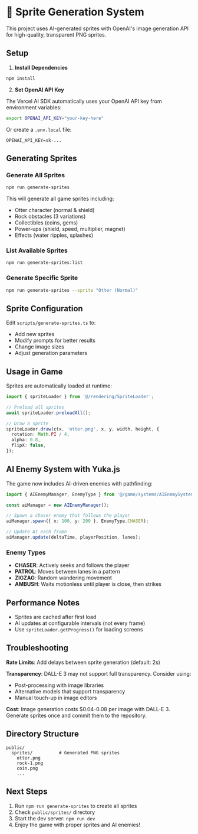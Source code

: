 # 🎨 Sprite Generation System

This project uses AI-generated sprites with OpenAI's image generation API for high-quality, transparent PNG sprites.

## Setup

1. **Install Dependencies**
```bash
npm install
```

2. **Set OpenAI API Key**

The Vercel AI SDK automatically uses your OpenAI API key from environment variables:

```bash
export OPENAI_API_KEY="your-key-here"
```

Or create a `.env.local` file:
```
OPENAI_API_KEY=sk-...
```

## Generating Sprites

### Generate All Sprites
```bash
npm run generate-sprites
```

This will generate all game sprites including:
- Otter character (normal & shield)
- Rock obstacles (3 variations)
- Collectibles (coins, gems)
- Power-ups (shield, speed, multiplier, magnet)
- Effects (water ripples, splashes)

### List Available Sprites
```bash
npm run generate-sprites:list
```

### Generate Specific Sprite
```bash
npm run generate-sprites --sprite "Otter (Normal)"
```

## Sprite Configuration

Edit `scripts/generate-sprites.ts` to:
- Add new sprites
- Modify prompts for better results
- Change image sizes
- Adjust generation parameters

## Usage in Game

Sprites are automatically loaded at runtime:

```typescript
import { spriteLoader } from '@/rendering/SpriteLoader';

// Preload all sprites
await spriteLoader.preloadAll();

// Draw a sprite
spriteLoader.draw(ctx, 'otter.png', x, y, width, height, {
  rotation: Math.PI / 4,
  alpha: 0.8,
  flipX: false,
});
```

## AI Enemy System with Yuka.js

The game now includes AI-driven enemies with pathfinding:

```typescript
import { AIEnemyManager, EnemyType } from '@/game/systems/AIEnemySystem';

const aiManager = new AIEnemyManager();

// Spawn a chaser enemy that follows the player
aiManager.spawn({ x: 100, y: 200 }, EnemyType.CHASER);

// Update AI each frame
aiManager.update(deltaTime, playerPosition, lanes);
```

### Enemy Types

- **CHASER**: Actively seeks and follows the player
- **PATROL**: Moves between lanes in a pattern
- **ZIGZAG**: Random wandering movement
- **AMBUSH**: Waits motionless until player is close, then strikes

## Performance Notes

- Sprites are cached after first load
- AI updates at configurable intervals (not every frame)
- Use `spriteLoader.getProgress()` for loading screens

## Troubleshooting

**Rate Limits**: Add delays between sprite generation (default: 2s)

**Transparency**: DALL-E 3 may not support full transparency. Consider using:
- Post-processing with image libraries
- Alternative models that support transparency
- Manual touch-up in image editors

**Cost**: Image generation costs $0.04-0.08 per image with DALL-E 3. Generate sprites once and commit them to the repository.

## Directory Structure

```
public/
  sprites/          # Generated PNG sprites
    otter.png
    rock-1.png
    coin.png
    ...
```

## Next Steps

1. Run `npm run generate-sprites` to create all sprites
2. Check `public/sprites/` directory
3. Start the dev server: `npm run dev`
4. Enjoy the game with proper sprites and AI enemies!
